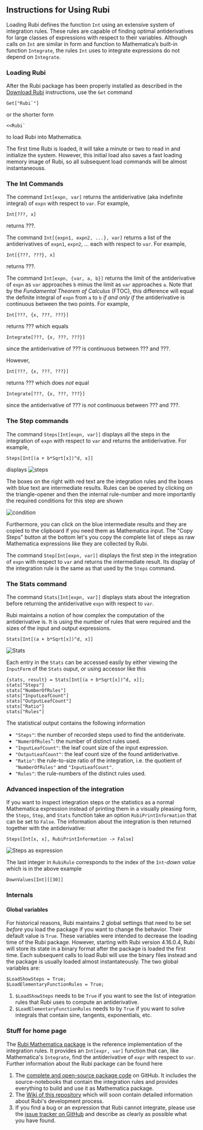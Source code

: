 ## Instructions for Using Rubi

Loading Rubi defines the function `Int` using an extensive system of integration rules.
These rules are capable of finding optimal antiderivatives for large classes of expressions with respect to their variables.
Although calls on `Int` are similar in form and function to Mathematica’s built-in function `Integrate`, the rules `Int` uses to integrate expressions do not depend on `Integrate`.


### Loading Rubi

After the Rubi package has been properly installed as described in the [Download Rubi](???) instructions, use the `Get` command
```mma
Get["Rubi`"]
```
or the shorter form
```mma
<<Rubi`
```
to load Rubi into Mathematica.

The first time Rubi is loaded, it will take a minute or two to read in and initialize the system.
However, this initial load also saves a fast loading memory image of Rubi, so all subsequent load commands will be almost instantaneouss. 


### The Int Commands

The command `Int[expn, var]` returns the antiderivative (aka indefinite integral) of `expn` with respect to `var`.
For example,
```mma
Int[???, x]
```
returns ???.

The command `Int[{expn1, expn2, ...}, var]` returns a list of the antiderivatives of `expn1`, `expn2`, ... each with respect to `var`.
For example,
```mma
Int[{???, ???}, x]
```
returns ???.

The command `Int[expn, {var, a, b}]` returns the limit of the antiderivative of `expn` as `var` approaches `b` minus the limit as `var` approaches `a`.
Note that by the *Fundamental Theorem of Calculus* (FTOC), this difference will equal the definite integral of `expn` from `a` to `b` *if and only if* the antiderivative is continuous between the two points.
For example,
```mma
Int[???, {x, ???, ???}]
```
returns ??? which equals
```mma
Integrate[???, {x, ???, ???}]
```
since the antiderivative of ??? is continuous between ??? and ???.

However,
```mma
Int[???, {x, ???, ???}]
```
returns ??? which does *not* equal
```mma
Integrate[???, {x, ???, ???}]
```
since the antiderivative of ??? is *not* continuous between ??? and ???.


### The Step commands

The command `Steps[Int[expn, var]]` displays all the steps in the integration of `expn` with respect to `var` and returns the antiderivative.
For example,
```mma
Steps[Int[(a + b*Sqrt[x])^d, x]]
```
displays
![steps](http://i.imgur.com/jC1BTJs.png)

The boxes on the right with red text are the integration rules and the boxes with blue text are intermediate results.
Rules can be opened by clicking on the triangle-opener and then the internal rule-number and more importantly the
required conditions for this step are shown

![condition](http://i.imgur.com/W5l0aRF.png)

Furthermore, you can click on the blue intermediate results and they are copied to the clipboard if you need them as
Mathematica input. The "Copy Steps" button at the bottom let's you copy the complete list of steps as raw Mathematica
expressions like they are collected by Rubi.

The command `Step[Int[expn, var]]` displays the first step in the integration of `expn` with respect to `var` and returns the intermediate result.
Its display of the integration rule is the same as that used by the `Steps` command.


### The Stats command

The command `Stats[Int[expn, var]]` displays stats about the integration before returning the antiderivative `expn` with respect to `var`.

Rubi maintains a notion of how complex the computation of the antiderivative is. It is using the number of rules
that were required and the sizes of the input and output expressions. 

```mma
Stats[Int[(a + b*Sqrt[x])^d, x]]
```

![Stats](http://i.stack.imgur.com/c4aUZ.png)

Each entry in the `Stats` can be accessed easily by either viewing the `InputForm` of the `Stats` ouput, or using accessor
like this

```mma
{stats, result} = Stats[Int[(a + b*Sqrt[x])^d, x]];
stats["Steps"]
stats["NumberOfRules"]
stats["InputLeafCount"]
stats["OutputLeafCount"]
stats["Ratio"]
stats["Rules"]
```

The statistical output contains the following information

- `"Steps"`: the number of recorded steps used to find the antiderivate.
- `"NumerOfRules`": the number of distinct rules used.
- `"InputLeafCount"`: the leaf count size of the input expression.
- `"OutputLeafCount"`: the leaf count size of the found antiderivative.
- `"Ratio"`: the rule-to-size ratio of the integration, i.e. the quotient of `"NumberOfRules"` and `"InputLeafCount"`.
- `"Rules"`: the rule-numbers of the distinct rules used.


### Advanced inspection of the integration

If you want to inspect integration steps or the statistics as a normal Mathematica expression instead of printing them in a visually pleasing form, the `Steps`, `Step`, and `Stats` function take an option `RubiPrintInformation` that can be set to `False`. The information about the integration is then returned together with the antiderivative:

```mma
Steps[Int[x, x], RubiPrintInformation -> False]
```

![Steps as expression](http://i.stack.imgur.com/locjv.png)

The last integer in `RubiRule` corresponds to the index of the `Int`-*down value* which is in the above example

```mma
DownValues[Int][[30]]
```

### Internals

#### Global variables

For historical reasons, Rubi maintains 2 global settings that need to be set *before* you load the package if you want to change the behavior. Their default value is `True`. These variables were intended to decrease the loading time of the Rubi package. However, starting with Rubi version 4.16.0.4, Rubi will store its state in a binary format after the package is loaded the first time. Each subsequent calls to load Rubi will use the binary files instead and the package is usually loaded almost instantateously. The two global variables are:

```mma
$LoadShowSteps = True;
$LoadElementaryFunctionRules = True;
```

1. `$LoadShowSteps` needs to be `True` if you want to see the list of integration rules that Rubi uses to compute an
antiderivative.
2. `$LoadElementaryFunctionRules` needs to by `True` if you want to solve integrals that contain sine, tangents, exponentials, etc.

### Stuff for home page

The [Rubi Mathematica package](https://github.com/RuleBasedIntegration/Rubi) is the reference implementation
of the integration rules.
It provides an `Int[expr, var]` function that can, like Mathematica's `Integrate`, find the antiderivative of `expr` 
with respect to `var`. 
Further information about the Rubi package can be found here

1. The [complete and open-source package code](https://github.com/RuleBasedIntegration/Rubi) on GitHub. It includes the
source-notebooks that contain the integration rules and provides everything to build and use it as Mathematica package.
2. The [Wiki of this repository](https://github.com/RuleBasedIntegration/Rubi/wiki) which will soon contain detailed
information about Rubi's development process.
3. If you find a bug or an expression that Rubi cannot integrate, please use the [issue tracker on GitHub](https://github.com/RuleBasedIntegration/Rubi/issues)
and describe as clearly as possible what you have found.
